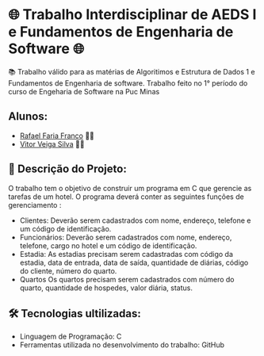 # 🌐 Trabalho Interdisciplinar de AEDS I e Fundamentos de Engenharia de Software 🌐
📚 Trabalho válido para as matérias de Algoritimos e Estrutura de Dados 1 e Fundamentos de Engenharia de software. Trabalho feito no 1° período do curso de Engeharia de Software na Puc Minas


## Alunos:
- [Rafael Faria Franco](https://github.com/RafaelFFranco) 🧑‍💻
- [Vitor Veiga Silva](https://github.com/vitorveigas) 🧑‍💻

## 📄 Descrição do Projeto:
O trabalho tem o objetivo de construir um programa em C que gerencie as tarefas de um hotel. O programa deverá conter as seguintes funções de gerenciamento :
- Clientes:
  Deverão serem cadastrados com nome, endereço, telefone e um código de identificação.
- Funcionários:
  Deverão serem cadastrados com nome, endereço, telefone, cargo no hotel e um código de identificação.
- Estadia:
  As estadias precisam serem cadastradas com código da estadia, data de entrada, data de saída, quantidade de diárias, código do
cliente, número do quarto.
- Quartos
  Os quartos precisam serem cadastrados com número do quarto, quantidade de hospedes, valor diária, status.

## 🛠️ Tecnologias ultilizadas:

- Linguagem de Programação: C
- Ferramentas utilizada no desenvolvimento do trabalho: GitHub
